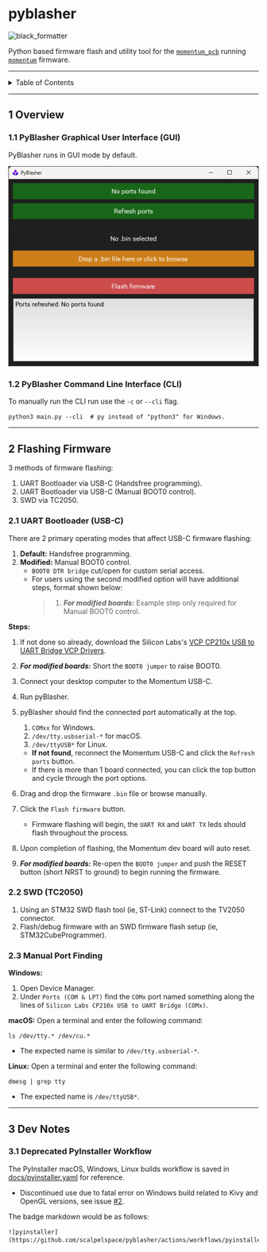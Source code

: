 # pyblasher

![black_formatter](https://github.com/scalpelspace/pyblasher/actions/workflows/black_formatter.yaml/badge.svg)

Python based firmware flash and utility tool for
the [`momentum_pcb`](https://github.com/scalpelspace/momentum_pcb)
running [`momentum`](https://github.com/scalpelspace/momentum) firmware.

---

<details markdown="1">
  <summary>Table of Contents</summary>

<!-- TOC -->
* [pyblasher](#pyblasher)
  * [1 Overview](#1-overview)
    * [1.1 PyBlasher Graphical User Interface (GUI)](#11-pyblasher-graphical-user-interface-gui)
    * [1.2 PyBlasher Command Line Interface (CLI)](#12-pyblasher-command-line-interface-cli)
  * [2 Flashing Firmware](#2-flashing-firmware)
    * [2.1 UART Bootloader (USB-C)](#21-uart-bootloader-usb-c)
    * [2.2 SWD (TC2050)](#22-swd-tc2050)
    * [2.3 Manual Port Finding](#23-manual-port-finding)
  * [3 Dev Notes](#3-dev-notes)
    * [3.1 Deprecated PyInstaller Workflow](#31-deprecated-pyinstaller-workflow)
<!-- TOC -->

</details>

---

## 1 Overview

### 1.1 PyBlasher Graphical User Interface (GUI)

PyBlasher runs in GUI mode by default.

![gui_image.png](docs/pictures/gui_image.png)

### 1.2 PyBlasher Command Line Interface (CLI)

To manually run the CLI run use the `-c` or `--cli` flag.

```shell
python3 main.py --cli  # py instead of "python3" for Windows.
```

---

## 2 Flashing Firmware

3 methods of firmware flashing:

1. UART Bootloader via USB-C (Handsfree programming).
2. UART Bootloader via USB-C (Manual BOOT0 control).
3. SWD via TC2050.

### 2.1 UART Bootloader (USB-C)

There are 2 primary operating modes that affect USB-C firmware flashing:

1. **Default:** Handsfree programming.
2. **Modified:** Manual BOOT0 control.
    - `BOOT0 DTR bridge` cut/open for custom serial access.
    - For users using the second modified option will have additional steps,
      format shown below:
      > 1. _**For modified boards:**_ Example step only required for Manual
           BOOT0 control.

**Steps:**

1. If not done so already, download the Silicon
   Labs's [VCP CP210x USB to UART Bridge VCP Drivers](https://www.silabs.com/developer-tools/usb-to-uart-bridge-vcp-drivers).
2. _**For modified boards:**_ Short the `BOOT0 jumper` to raise BOOT0.
3. Connect your desktop computer to the Momentum USB-C.
4. Run pyBlasher.
5. pyBlasher should find the connected port automatically at the top.
    1. `COMxx` for Windows.
    2. `/dev/tty.usbserial-*` for macOS.
    3. `/dev/ttyUSB*` for Linux.

    - **If not found**, reconnect the Momentum USB-C and click the
      `Refresh ports` button.
    - If there is more than 1 board connected, you can click the top button
      and cycle through the port options.
6. Drag and drop the firmware `.bin` file or browse manually.
7. Click the `Flash firmware` button.
    - Firmware flashing will begin, the `UART RX` and `UART TX` leds should
      flash throughout the process.
8. Upon completion of flashing, the Momentum dev board will auto reset.
9. _**For modified boards:**_ Re-open the `BOOT0 jumper` and push the RESET
   button (short NRST to ground) to begin running the firmware.

### 2.2 SWD (TC2050)

1. Using an STM32 SWD flash tool (ie, ST-Link) connect to the TV2050 connector.
2. Flash/debug firmware with an SWD firmware flash setup (ie,
   STM32CubeProgrammer).

### 2.3 Manual Port Finding

**Windows:**

1. Open Device Manager.
2. Under `Ports (COM & LPT)` find the `COMx` port named something along the
   lines of `Silicon Labs CP210x USB to UART Bridge (COMx)`.

**macOS:** Open a terminal and enter the following command:

```shell
ls /dev/tty.* /dev/cu.*
```

- The expected name is similar to `/dev/tty.usbserial-*`.

**Linux:** Open a terminal and enter the following command:

```shell
dmesg | grep tty
````

- The expected name is `/dev/ttyUSB*`.

---

## 3 Dev Notes

### 3.1 Deprecated PyInstaller Workflow

The PyInstaller macOS, Windows, Linux builds workflow is saved
in [docs/pyinstaller.yaml](docs/pyinstaller.yaml) for reference.

- Discontinued use due to fatal error on Windows build related to Kivy and
  OpenGL versions, see
  issue [#2](https://github.com/scalpelspace/pyblasher/issues/2).

The badge markdown would be as follows:

```
![pyinstaller](https://github.com/scalpelspace/pyblasher/actions/workflows/pyinstaller.yaml/badge.svg)
```
